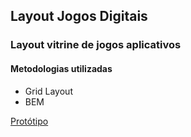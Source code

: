 <h2><b>Layout Jogos Digitais</b></h2>

<h3>Layout vitrine de jogos aplicativos</h3>

<h4>Metodologias utilizadas</h4>

- Grid Layout
- BEM

<a href="/jogos-digitais/prototipo.pdf">Protótipo</a>
